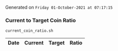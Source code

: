 Generated on `Friday 01-October-2021 at 07:17:15`

### Current to Target Coin Ratio
`current_coin_ratio.sh`

Date|Current|Target|Ratio
---|---|---|---
